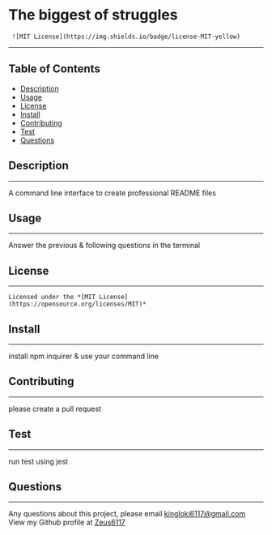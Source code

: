 
  # The biggest of struggles
  
     ![MIT License](https://img.shields.io/badge/license-MIT-yellow)
     
  ******
  ## Table of Contents
  - [Description](#description)
  - [Usage](#usage)
  - [License](#license)
  - [Install](#install)
  - [Contributing](#contributing)
  - [Test](#test)
  - [Questions](#questions)
  ## Description <a name="description"></a>
  ******
  A command line interface to create professional README files
  ## Usage <a name="usage"></a>
  ******
  Answer the previous & following questions in the terminal
  ## License <a name="license"></a>
  ******
  
    Licensed under the *[MIT License](https://opensource.org/licenses/MIT)*
     
  ## Install <a name="install"></a>
  ******
  install npm inquirer & use your command line
  ## Contributing <a name="contributing"></a>
  ******
  please create a pull request
  ## Test <a name="test"></a>
  ******
  run test using jest
  ## Questions <a name="questions"></a>
  ******
  Any questions about this project, please email kingloki6117@gmail.com </br>
  View my Github profile at [Zeus6117](https://github.com/Zeus6117)
  